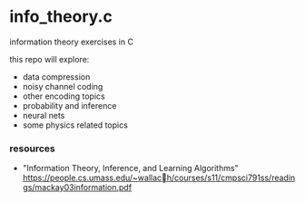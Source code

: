 # info_theory.c

information theory exercises in C

this repo will explore:

- data compression
- noisy channel coding
- other encoding topics
- probability and inference
- neural nets
- some physics related topics

### resources

- "Information Theory, Inference, and Learning Algorithms"
  https://people.cs.umass.edu/~wallach/courses/s11/cmpsci791ss/readings/mackay03information.pdf
